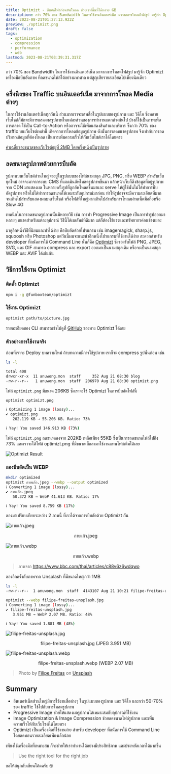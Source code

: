 ```yaml
---
title: Optimizt - บีบอัดไฟล์ก่อนอัพโหลด ช่วยเซฟพื้นที่ได้หลาย GB
description: กว่า 70% ของ Bandwidth ในการใช้งานอินเตอร์เน็ต มาจากการโหลดไฟล์รูป มารู้จัก Optimizt เครื่องมือบีบอัดภาพ ที่ลดขนาดไฟล์ได้อย่างมหาศาล แต่สูญเสียรายละเอียดไปเพียงนิดเดียว
date: 2023-08-21T01:27:13.922Z
preview: ./optimizt.png
draft: false
tags:
  - optimization
  - compression
  - performance
  - web
lastmod: 2023-08-21T03:39:31.317Z
---
```


กว่า 70% ของ Bandwidth ในการใช้งานอินเตอร์เน็ต มาจากการโหลดไฟล์รูป มารู้จัก Optimizt เครื่องมือบีบอัดภาพ ที่ลดขนาดไฟล์ได้อย่างมหาศาล แต่สูญเสียรายละเอียดไปเพียงนิดเดียว

## ครึ่งนึงของ Traffic บนอินเตอร์เน็ต มาจากการโหลด Media ต่างๆ

ในการใช้งานอินเตอร์เน็ตทุกวันนี้ ส่วนมากเราจะเสพสื่อในรูปแบบของรูปภาพ และ วิดีโอ ซึ่งหลายเว็บไซต์ก็มักจะมีการแสดงผลรูปภาพในแต่ละส่วนของการทำงานแตกต่างกันไป บ้างก็ใช้เป็นภาพเพื่อการตลาด ใช้เป็น Call-to-Action หรืออาจจะใช้เพื่อแสดงสินค้าและบริการ ซึ่งกว่า 70% ของ traffic บนเว็บไซต์เหล่านี้ เกิดจากการโหลดข้อมูลรูปภาพ ดังนั้นการลดขนาดรูปภาพ จึงเท่ากับการลดปริมาณข้อมูลที่ต้องโหลด เป็นการเพิ่มความเร็วให้กับเว็บไซต์เราได้โดยตรง

[ค่าเฉลี่ยของขนาดของเว็บไซต์อยู่ที่ 2MB โดยครึ่งหนึ่งเป็นรูปภาพ](https://web.dev/learn/images/performance-issues/)

## ลดขนาดรูปภาพด้วยการบีบอัด

รูปภาพบนเว็บไซต์ส่วนใหญ่จะอยู่ในรูปแบบของไฟล์นามสกุล JPG, PNG, หรือ WEBP สำหรับเว็บยุคใหม่ อาจจะมาจากระบบ CMS ที่แอดมินอัพโหลดรูปภาพขึ้นมา แล้วหน้าเว็บก็ดึงข้อมูลที่อยู่รูปภาพจาก CDN มาแสดงผล ในหลายครั้งรูปที่ถูกอัพโหลดขึ้นมาและ serve ให้ผู้ใช้นั้นไม่ได้ทำการบีบอัดรูปภาพ หรือไม่ได้ทำการลดขนาดให้เหมาะกับอุปกรณ์มาก่อน ทำให้รูปอาจจะมีความละเอียดที่มากจนเกินไปสำหรับแสดงผลบนเว็บไซต์ หรือไฟล์ที่ใหญ่มากเกินไปสำหรับการโหลดผ่านเน็ตมือถือหรือ Slow 4G

เทคนิกในการลดขนาดรูปภาพนั้นมีหลายวิธี เช่น การทำ Progressive Image เป็นการทำรูปออกมาหลายๆ ขนาดสำหรับแต่ละอุปกรณ์ วิธีนี้ได้ผลลัพธ์ที่ดีมาก แต่ก็ต้องใช้แรงและทรัพยากรค่อนข้างเยอะ

มาดูอีกหนึ่งวิธีที่นิยมและทำได้ง่าย คือบีบอัดด้วยโปรแกรม เช่น imagemagick, sharp.js, squoosh หรือ Photoshop แต่วันนี้ผมจะแนะนำอีกหนึ่งโปรแกรมที่ใช้งานได้ง่าย สะดวกสำหรับ developer ที่ถนัดการใช้ Command Line นั่นก็คือ [Optimizt](https://github.com/funbox/optimizt) ซึ่งรองรับไฟล์ PNG, JPEG, SVG, และ GIF สามารถ compress และ export ออกมาเป็นนามสกุลเดิม หรือจะเป็นนามสกุล WEBP และ AVIF ได้เช่นกัน

## วิธีการใช้งาน Optimizt

### ติดตั้ง Optimizt

```sh
npm i -g @funboxteam/optimizt
```

### ใช้งาน Optimizt

```sh
optimizt path/to/picture.jpg
```

รายละเอียดของ CLI สามารถเข้าไปดูที่ [GitHub](https://github.com/funbox/optimizt) ของทาง Optimizt ได้เลย

### ตัวอย่างการใช้งานจริง

ก่อนที่เราจะ Deploy บทความใหม่ ถ้าบทความมีการใช้รูปภาพ เราก็จะ compress รูปนั้นก่อน เช่น

```sh
ls -l

total 408
drwxr-xr-x  11 anuwong.mon  staff     352 Aug 21 08:30 blog
-rw-r--r--   1 anuwong.mon  staff  206970 Aug 21 08:30 optimizt.png
```

ไฟล์ `optimizt.png` มีขนาด 206KB ซึ่งเราจะใช้ Optimizt ในการบีบอัดไฟล์นี้

```sh
optimizt optimizt.png

ℹ Optimizing 1 image (lossy)...
✔ optimizt.png
   202.119 KB → 55.206 KB. Ratio: 73%

ℹ Yay! You saved 146.913 KB (73%)
```

ไฟล์ `optimizt.png` ลดขนาดลงจาก 202KB เหลือเพียง 55KB ซึ่งเป็นการลดขนาดไฟล์ไปถึง 73% และเราจะได้ไฟล์ optimizt.png ที่มีขนาดเล็กลงมาใช้งานแทนไฟล์เดิมได้เลย

![Optimizt Result](./optimizt-result.png)

### ลองบีบอัดเป็น WEBP

```sh
mkdir optimized
optimizt กายแก้ว.jpeg --webp --output optimized
ℹ Converting 1 image (lossy)...
✔ กายแก้ว.jpeg
   50.372 KB → WebP 41.613 KB. Ratio: 17%

ℹ Yay! You saved 8.759 KB (17%)
```

ลองมาเปรียบเทียบระหว่าง 2 ภาพนี้ ที่เราได้จากการบีบอัดด้วย Optimizt กัน

![กายแก้ว.jpeg](./gai-gaew.jpeg)

<p style="text-align:center;">กายแก้ว.jpeg</p>

![กายแก้ว.webp](./gai-gaew.webp)

<p style="text-align:center;">กายแก้ว.webp</p>

> ภาพจาก https://www.bbc.com/thai/articles/c88v6z6wdqwo

ลองอีกครั้งกับภาพจาก Unsplash ที่มีขนาดใหญ่กว่า 1MB

```sh
ls -l
-rw-r--r--  1 anuwong.mon  staff  4143107 Aug 21 10:21 filipe-freitas-unsplash.jpg

optimizt --webp filipe-freitas-unsplash.jpg
ℹ Converting 1 image (lossy)...
✔ filipe-freitas-unsplash.jpg
   3.951 MB → WebP 2.07 MB. Ratio: 48%

ℹ Yay! You saved 1.881 MB (48%)
```

![filipe-freitas-unsplash.jpg](./filipe-freitas-unsplash.jpg)

<p style="text-align:center;">filipe-freitas-unsplash.jpg (JPEG 3.951 MB)</p>

![filipe-freitas-unsplash.webp](./filipe-freitas-unsplash.webp)

<p style="text-align:center;">filipe-freitas-unsplash.webp (WEBP 2.07 MB)</p>

> Photo by <a href="https://unsplash.com/@filipephotographs?utm_source=unsplash&utm_medium=referral&utm_content=creditCopyText">Filipe Freitas</a> on <a href="https://unsplash.com/photos/-TnJh0eRegc?utm_source=unsplash&utm_medium=referral&utm_content=creditCopyText">Unsplash</a>

## Summary

- อินเตอร์เน็ตส่วนใหญ่มีการใช้งานสื่อต่างๆ ในรูปแบบของรูปภาพ และ วิดีโอ และกว่า 50-70% ของ traffic ใช้ไปกับการโหลดรูปภาพ
- Progressive Image ช่วยให้แสดงผลรูปภาพได้เหมาะสมกับอุปกรณ์ที่ใช้งาน
- Image Optimization & Image Compression ช่วยลดขนาดไฟล์รูปภาพ และเพิ่มความเร็วให้กับเว็บไซต์ได้โดยตรง
- Optimizt เป็นเครื่องมือที่ใช้งานง่าย สำหรับ developer ที่ถนัดการใช้ Command Line โดยลดทอนรายละเอียดเพียงเล็กน้อย

เพียงใช้เครื่องมือที่เหมาะสม ก็จะช่วยให้เราทำงานได้อย่างมีประสิทธิภาพ และประหยัดเวลาได้มากขึ้น

> Use the right tool for the right job

ขอให้สนุกกับเขียนโค้ดครับ 🤓
